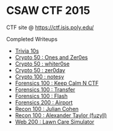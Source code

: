 # CSAW CTF 2015

CTF site @ https://ctf.isis.poly.edu/

Completed Writeups
- [Trivia 10s](trivia_10s)
- [Crypto 50 : Ones and Zer0es](crypto_50_OnesAndZer0es)
- [Crypto 50 : whiter0se](crypto_50_whiter0se)
- [Crypto 50 : zer0day](crypto_50_zer0day)
- [Crypto 100 : notesy](crypto_100_notesy)
- [Forensics 100 : Keep Calm N CTF](forensics_100_keepcalmnctf)
- [Forensics 100 : Transfer](forensics_100_transfer)
- [Forensics 100 : Flash](forensics_100_flash)
- [Forensics 200 : Airport](forensics_200_airport)
- [Recon 100 : Julian Cohen](recon_100_juliancohen)
- [Recon 100 : Alexander Taylor (fuzyll)](recon_100_alexandertaylor_fuzyll)
- [Web 200 : Lawn Care Simulator](web_200_lawncaresimulator)
